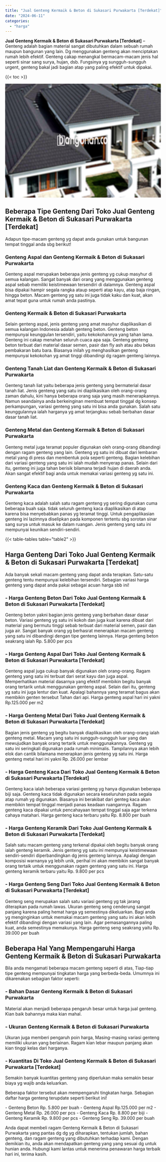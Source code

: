 ```yaml
---
title: "Jual Genteng Kermaik & Beton di Sukasari Purwakarta [Terdekat]"
date: "2024-06-11"
categories: 
  - "harga"
---
```


**Jual Genteng Kermaik & Beton di Sukasari Purwakarta \[Terdekat\]** – Genteng adalah bagian material sangat dibutuhkan dalam sebuah rumah maupun bangunan yang lain. Dg menggunakan genteng akan menciptakan rumah lebih efektif. Genteng cakap menangkal bermacam-macam jenis hal seperti sinar sang surya, hujan, dsb. Fungsinya yg sungguh-sungguh urgent, genteng bakal jadi bagian atap yang paling efektif untuk dipakai.

{{< toc >}}

![Jual Genteng Kermaik & Beton di Sukasari Purwakarta [Terdekat]](/images/genteng-minimalis-murah20.png)

## Beberapa Tipe Genteng Dari Toko Jual Genteng Kermaik & Beton di Sukasari Purwakarta \[Terdekat\]

Adapun tipe-macam genteng yg dapat anda gunakan untuk bangunan tempat tinggal anda sbg berikut!

### Genteng Aspal dan Genteng Kermaik & Beton di Sukasari Purwakarta

Genteng aspal merupakan beberapa jenis genteng yg cukup masyhur di semua kalangan. Sangat banyak dari orang yang menggunakan genteng aspal sebab memiliki keistimewaan tersendiri di dalamnya. Genteng aspal bisa dipakai hampir segala rangka ataup seperti atap kayu, atap baja ringan, hingga beton. Macam genteng yg satu ini juga tidak kaku dan kuat, akan amat tepat guna untuk rumah anda pastinya.

### Genteng Kermaik & Beton di Sukasari Purwakarta

Selain genteng aspal, jenis genteng yang amat masyhur diaplikasikan di semua kalangan Indonesia adalah genteng beton. Genteng beton mempunyai keunggulan tersendiri, yaitu kekokohannya yang tahan lama. Genteng ini cakap menahan seluruh cuaca apa saja. Genteng genteng beton terbuat dari material dasar semen, pasir dan fly ash atau abu bekas pembakaran batu bara. Biasanya inilah yg menghasilkan genteng mempunyai kekokohan yg amat tinggi dibandingi dg ragam genteng lainnya.

### Genteng Tanah Liat dan Genteng Kermaik & Beton di Sukasari Purwakarta

Genteng tanah liat yaitu beberapa jenis genteng yang bermaterial dasar tanah liat. Jenis genteng yang satu ini diaplikasikan oleh orang-orang zaman dahulu, kini hanya beberapa orang saja yang masih menerapkannya. Namun seandainya anda berkeinginan membuat tempat tinggal dg konsep perkampungan, variasi genteng yang satu ini bisa anda gunakan. Salah satu keunggulannya ialah harganya yg amat terjangkau sebab berbahan dasar dasar tanah liat.

### Genteng Metal dan Genteng Kermaik & Beton di Sukasari Purwakarta

Genteng metal juga teramat populer digunakan oleh orang-orang dibandingi dengan ragam genteng yang lain. Genteng yg satu ini dibuat dari lembaran metal yang di press dan membentuk pola seperti genteng. Bagian kelebihan dari variasi genteng yang satu ini ialah mudah menyerap panas. Selain dari itu, genteng ini juga tahan berisik bilamana terjadi hujan di daerah anda. Akan sangat efektif bagi anda untuk memakai variasi genteng yg satu ini.

### Genteng Kaca dan Genteng Kermaik & Beton di Sukasari Purwakarta

Genteng kaca adalah salah satu ragam genteng yg sering digunakan cuma beberapa buah saja. tidak seluruh genteng kaca diaplikasikan di atap karena bisa menyebabkan panas yg teramat tinggi. Untuk pengaplikasian genteng ini lazimnya diselipkan pada komponen tertentu sbg sorotan sinar sang surya untuk masuk ke dalam ruangan. Jenis genteng yang satu ini mempunyai keunikan sendiri-sendiri.

{{< table-tables table="table2" >}}

## Harga Genteng Dari Toko Jual Genteng Kermaik & Beton di Sukasari Purwakarta \[Terdekat\]

Ada banyak sekali macam genteng yang dapat anda terapkan. Satu-satu genteng tentu mempunyai kelebihan tersendiri. Sebagian variasi harga genteng yang dapat anda pakai sebagai acuan harga sbb ini!

### \- Harga Genteng Beton Dari Toko Jual Genteng Kermaik & Beton di Sukasari Purwakarta \[Terdekat\]

Genteng beton yakni bagian jenis genteng yang berbahan dasar dasar beton. Variasi genteng yg satu ini kokoh dan juga kuat karena dibuat dari material yang bermutu tinggi sebab terbuat dari material semen, pasir dan juga air. Sangat banyak orang yg berhasrat menerapkan macam genteng yang satu ini dibandingi dengan tipe genteng lainnya. Harga genteng beton seakrang ialah Rp. 5.800 per pcs

### \- Harga Genteng Aspal Dari Toko Jual Genteng Kermaik & Beton di Sukasari Purwakarta \[Terdekat\]

Genteng aspal juga cukup banyak digunakan oleh orang-orang. Ragam genteng yang satu ini terbuat dari serat kayu dan juga aspal. Memperhatikan material dasarnya yang efektif membikin begitu banyak orang tertarik untuk menggunakan genteng aspal. Selain dari itu, genteng yg satu ini juga lentur dan kuat. Apalagi bahannya yang teramat bagus akan membikin genten tersebut Tahan dari api. Harga genteng aspal hari ini yakni Rp.125.000 per m2

### \- Harga Genteng Metal Dari Toko Jual Genteng Kermaik & Beton di Sukasari Purwakarta \[Terdekat\]

Bagian jenis genteng yg begitu banyak diaplikasikan oleh orang-orang ialah genteng metal. Macam yang satu ini sungguh-sungguh luar yang dan mewujudkan banyak orang tertarik untuk menggunakannya. Genteng yg satu ini seringkali digunakan pada rumah minimalis. Tampilannya akan lebih elok dan cantik bilamana menerapkan jenis genteng yg satu ini. Harga genteng metal hari ini yakni Rp. 26.000 per lembar

### \- Harga Genteng Kaca Dari Toko Jual Genteng Kermaik & Beton di Sukasari Purwakarta \[Terdekat\]

Genteng kaca ialah beberapa variasi genteng yg hanya digunakan beberapa biji saja. Genteng kaca tidak digunakan secara keseluruhan pada segala atap rumah yg digunakan. Biasanya ini berakibat dari genteg kaca akan membikin tempat tinggal menjadi panas keadaan ruangannya. Ragam genteng kaca dipakai untuk pencahayaan tempat tinggal saja agar terkena cahaya matahari. Harga genteng kaca terbaru yaitu Rp. 8.800 per buah

### \- Harga Genteng Keramik Dari Toko Jual Genteng Kermaik & Beton di Sukasari Purwakarta \[Terdekat\]

Salah satu macam genteng yang terkenal dipakai oleh begitu banyak orang ialah genteng keramik. Jenis genteng yg satu ini mempunyai keistimewaan sendiri-sendiri diperbandingkan dg jenis genteng lainnya. Apalagi dengan komposisi warnanya yg lebih unik, perihal ini akan membikin sangat banyak orang tertaik untuk menggunakan ragam genteng yang satu ini. Harga genteng keramik terbaru yaitu Rp. 9.800 per pcs

### \- Harga Genteng Seng Dari Toko Jual Genteng Kermaik & Beton di Sukasari Purwakarta \[Terdekat\]

Genteng seng merupakan salah satu variasi genteng yg tak jarang diterapkan pada rumah lawas. Ukuran genteng seng cenderung sangat panjang karena paling hemat harga yg semestinya dikeluarkan. Bagi anda yg menginginkan untuk memakai macam genteng yang satu ini akan lebih efektif dibandingi dengan variasi yang lain. Agar pemasangannya paling kuat, anda semestinya memakunya. Harga genteng seng seakrang yaitu Rp. 39.000 per buah

## Beberapa Hal Yang Mempengaruhi Harga Genteng Kermaik & Beton di Sukasari Purwakarta

Bila anda mengamati beberapa macam genteng seperti di atas, Tiap-tiap tipe genteng mempunyai tingkatan harga yang berbeda-beda. Umumnya ini dikarenakan sebagian faktor seperti:

### \- Bahan Dasar Genteng Kermaik & Beton di Sukasari Purwakarta

Material akan menjadi beberapa pengaruh besar untuk harga jual genteng. Kian baik bahannya maka kian mahal.

### \- Ukuran Genteng Kermaik & Beton di Sukasari Purwakarta

Ukuran juga memberi pengaruh poin harga, Masing-masing variasi genteng memiliki ukuran yang berlainan. Ragam kian lebar maupun panjang akan kian tinggi kelas dari harganya.

### \- Kuantitas Di Toko Jual Genteng Kermaik & Beton di Sukasari Purwakarta \[Terdekat\]

Semakin banyak kuantitas genteng yang diperlukan maka semakin besar biaya yg wajib anda keluarkan.

Beberapa faktor tersebut akan mempengaruhi tingkatan harga. Sebagian daftar harga genteng terupdate seperti berikut ini!

\- Genteng Beton Rp. 5.800 per buah - Genteng Aspal Rp.125.000 per m2 - Genteng Metal Rp. 26.000 per pcs - Genteng Kaca Rp. 8.800 per biji - Genteng Keramik Rp. 9.800 per pcs - Genteng Seng Rp. 39.000 per buah

Anda dapat membeli ragam Genteng Kermaik & Beton di Sukasari Purwakarta yang pantas dg dg yg diharapkan, tentukan jumlah, bahan genteng, dan ragam genteng yang dibutuhkan terhadap kami. Dengan demikian itu, anda akan mendapatkan genteng yang yang sesuai dg untuk hunian anda. Hubungi kami lantas untuk menerima penawaran harga terbaik hari ini, terima kasih.
